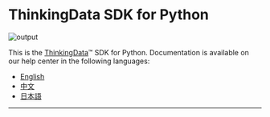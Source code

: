 # ThinkingData SDK for Python
![output](https://user-images.githubusercontent.com/53337625/205621683-ed9b97ef-6a52-4903-a2c0-a955dddebb7d.png)

This is the [ThinkingData](https://www.thinkingdata.cn)™ SDK for Python. Documentation is available on our help center in the following languages:

- [English](https://docs.thinkingdata.cn/ta-manual/latest/en/installation/installation_menu/server_sdk/python_sdk_installation/python_sdk_installation.html)
- [中文](https://docs.thinkingdata.cn/ta-manual/latest/installation/installation_menu/server_sdk/python_sdk_installation/python_sdk_installation.html)
- [日本語](https://docs.thinkingdata.cn/ta-manual/latest/ja/installation/installation_menu/server_sdk/python_sdk_installation/python_sdk_installation.html)

---